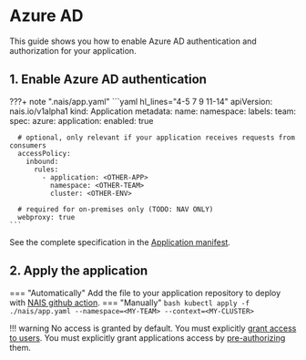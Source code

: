# Azure AD 
This guide shows you how to enable Azure AD authentication and authorization for your application.

## 1. Enable Azure AD authentication
???+ note ".nais/app.yaml"
    ```yaml hl_lines="4-5 7 9 11-14"
    apiVersion: nais.io/v1alpha1
    kind: Application
    metadata:
      name: <MY-APP>
      namespace: <MY-TEAM>
      labels:
          team: <MY-TEAM>
    spec:
      azure:
        application:
          enabled: true

      # optional, only relevant if your application receives requests from consumers
      accessPolicy:
        inbound:
          rules:
            - application: <OTHER-APP>
              namespace: <OTHER-TEAM>
              cluster: <OTHER-ENV>

      # required for on-premises only (TODO: NAV ONLY)
      webproxy: true 
    ```
See the complete specification in the [Application manifest](../../../reference/application-spec.md#azure).

## 2. Apply the application
=== "Automatically"
    Add the file to your application repository to deploy with [NAIS github action](../../cicd/github-action.md).
=== "Manually"
    ```bash
    kubectl apply -f ./nais/app.yaml --namespace=<MY-TEAM> --context=<MY-CLUSTER>
    ```

!!! warning
    No access is granted by default.
    You must explicitly [grant access to users](./access-user.md).
    You must explicitly grant applications access by [pre-authorizing](./access-application.md) them.
